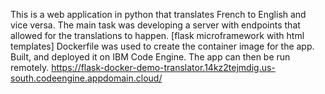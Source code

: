 This is a web application in python that translates French to English and vice versa. The main task was developing a server with endpoints that allowed for the translations to happen. [flask microframework with html templates]
Dockerfile was used to create the container image for the app. Built, and deployed it on IBM Code Engine. 
The app can then be run remotely.  https://flask-docker-demo-translator.14kz2tejmdig.us-south.codeengine.appdomain.cloud/
